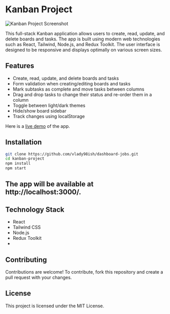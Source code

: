 # Kanban Project

![Kanban Project Screenshot](screenshot.png)

This full-stack Kanban application allows users to create, read, update, and delete boards and tasks. The app is built using modern web technologies such as React, Tailwind, Node.js, and Redux Toolkit. The user interface is designed to be responsive and displays optimally on various screen sizes.

## Features

- Create, read, update, and delete boards and tasks
- Form validation when creating/editing boards and tasks
- Mark subtasks as complete and move tasks between columns
- Drag and drop tasks to change their status and re-order them in a column
- Toggle between light/dark themes
- Hide/show board sidebar
- Track changes using localStorage

Here is a [live demo](https:/#) of the app.

## Installation

```sh
git clone https://github.com/vlady98ish/dashboard-jobs.git
cd kanban-project
npm install
npm start
```

## The app will be available at http://localhost:3000/.

## Technology Stack
- React
- Tailwind CSS
- Node.js
- Redux Toolkit
- 
## Contributing
Contributions are welcome! To contribute, fork this repository and create a pull request with your changes.

## License
This project is licensed under the MIT License.
